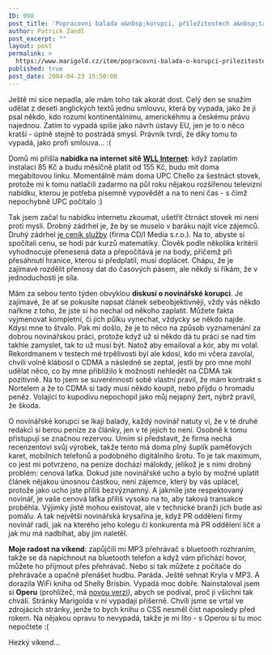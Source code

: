 ```yaml
---
ID: 998
post_title: 'Popracovní balada o&nbsp;korupci, příležitostech a&nbsp;tak různě'
author: Patrick Zandl
post_excerpt: ""
layout: post
permalink: >
  https://www.marigold.cz/item/popracovni-balada-o-korupci-prilezitostech-a-tak-ruzne
published: true
post_date: 2004-04-23 15:50:00
---
```

<P>Ještě mi sice nepadla, ale mám toho tak akorát dost. Celý den se snažím udělat z deseti anglických textů jednu smlouvu, která by vypada, jako že ji psal někdo, kdo rozumí kontinentálnímu, americkéhmu a českému právu najednou. Zatím to vypadá spíše jako návrh ústavy EU, jen je to o něco kratší - úplně stejně to postrádá smysl. Právník tvrdí, že díky tomu to vypadá, jako profi smlouva... :(</P>
<P>Domů mi přišla <STRONG>nabídka na internet sítě </STRONG><A href="http://user.wll.cz/tarify/" target=_blank><STRONG>WLL Internet</STRONG></A>: když zaplatím instalaci 85 Kč a budu měsíčně platit od 155 Kč, budu mít doma megabitovou linku. Momentálně mám doma UPC Chello za šestnáct stovek, protože mi k tomu natlačili zadarmo na půl roku nějakou rozšířenou televizní nabídku, kterou je potřeba písemně vypovědět a na to není čas - s čímž nepochybně UPC počítalo :)</P>
<P>Tak jsem začal tu nabídku internetu zkoumat, ušetřit čtrnáct stovek mi není proti mysli. Drobný zádrhel je, že by se muselo v baráku najít více zájemců. Druhý zádrhel <A href="http://user.wll.cz/tarify/tarify.asp?m=1&amp;p=h&amp;t=1" target=_blank>je ceník služby</A> (firma CD/I Media s.r.o.). Na to, abyste si spočítali cenu, se hodí pár kurzů matematiky. Člověk podle několika kritérií vyhodnocuje přenesená data a přepočítává je na body, přičemž při přesáhnutí hranice, kterou si předplatil, musí doplácet. Chápu, že je zajímavé rozdělit přenosy dat do časových pásem, ale někdy si říkám, že v jednoduchosti je síla. </P>
<P>Mám za sebou tento týden&#160;obvyklou <STRONG>diskusi o novinářské korupci</STRONG>. Je zajímavé, že ať se pokusíte napsat článek sebeobjektivněji, vždy vás někdo nařkne z toho, že jste si ho nechal od někoho zaplatit. Můžete fakta vyjmenovat kompletní, či jich půlku vynechat, vždycky se někdo najde. Kdysi mne to štvalo. Pak mi došlo, že je to něco na způsob vyznamenání za dobrou novinářskou práci, protože když už si někdo dá tu práci se nad tím takhle zamyslet, tak to už musí být. Natož aby emailoval a kór, aby mi volal. Rekordmanem v testech mé trpělivosti byl ale kdosi, kdo mi včera zavolal, chvíli volně klábosil o CDMA a následně se zeptal, jestli by pro mne mohl udělat něco, co by mne přiblížilo k možnosti nehledět na CDMA tak pozitivně. Na to jsem se suverénností sobě vlastní pravil, že mám kontrakt s Nortelem a že to CDMA si tady musí někdo koupit, nebo přijdu o hromadu peněz. Volající to kupodivu nepochopil jako můj nejapný žert, nýbrž pravil, že škoda.</P>
<P>O novinářské korupci se lkají balady, každý novinář natuty ví, že v té druhé redakci si berou peníze za články, jen v té jejich to není. Osobně k tomu přistupuji se značnou rezervou. Umím si představit, že firma nechá recenzentovi svůj výrobek, takže tento má doma plný šuplík paměťových karet, mobilních telefonů a podobného digitálního šrotu. To je tak maximum, co jest mi potvrzeno, na peníze dochází málokdy, jelikož je s nimi drobný problém: cenová laťka. Dokud jste novinářské ucho a bylo by možné uplatit článek nějakou únosnou částkou, není zájemce, který by vás uplácel, protože jako ucho jste příliš bezvýznamný. A jakmile jste respektovaný novinář, je vaše cenová laťka příliš vysoko na to, aby taková transakce proběhla. Výjimky jistě mohou existovat, ale v technické branži jich bude asi pomálu. A tak největší novinářská krysařina je, když PR oddělení firmy novinář radí, jak na kterého jeho kolegu či konkurenta má PR oddělení líčit a jak mu má nadbíhat, aby jim naletěl. </P>
<P>
<P><STRONG>Moje radost na víkend</STRONG>: zapůjčili mi MP3 přehrávač s bluetooth rozhraním, takže se dá napíchnout na bluetooth telefon a když vám přichází hovor, můžete ho přijmout přes přehrávač. Nebo si tak můžete z počítače do přehrávače a opačně přenášet hudbu. Paráda. Ještě sehnat Kryla v MP3. A dorazila WiFi kniha od Shelly Brisbin. Vypadá moc dobře. Nainstaloval jsem si <STRONG>Operu</STRONG> (prohlížeč, má <A href="http://www.opera.com/">novou verzi</A>), abych se podíval, proč ji všichni tak chválí. Stránky Marigolda v ní vypadají příšerně. Chvíli jsme se vrtal ve zdrojácích stránky, jenže to bych knihu o CSS nesměl číst naposledy před rokem. Na nějakou opravu to nevypadá, takže je mi líto - s Operou si tu moc nepočtete :( </P>
<P>Hezký víkend...</P>